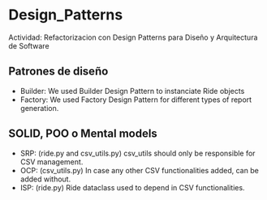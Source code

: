# Design_Patterns
Actividad: Refactorizacion con Design Patterns para Diseño y Arquitectura de Software

## Patrones de diseño

- Builder: We used Builder Design Pattern to instanciate Ride objects
- Factory: We used Factory Design Pattern for different types of report generation.

## SOLID, POO o Mental models

- SRP: (ride.py and csv_utils.py) csv_utils should only be responsible for CSV management.
- OCP: (csv_utils.py) In case any other CSV functionalities added, can be added without.
- ISP: (ride.py) Ride dataclass used to depend in CSV functionalities. 